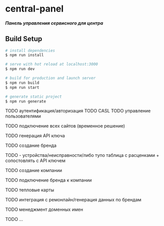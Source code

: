 # central-panel

##### Панель управления сервисного для центра
## Build Setup

``` bash
# install dependencies
$ npm run install

# serve with hot reload at localhost:3000
$ npm run dev

# build for production and launch server
$ npm run build
$ npm run start

# generate static project
$ npm run generate
```


TODO аутентификация/авторизация
TODO CASL
TODO управление пользователями

TODO подключение всех сайтов (временное решение)

TODO генерация API ключа

TODO создание бренда

TODO  - устройства/неисправности/либо тупо таблица с расценками + сопостовлять с API ключем

TODO создание компании

TODO подключение бренда к компании

TODO тепловые карты

TODO интеграция с ремонлайн/генерация данных по брендам

TODO менеджмент доменных имен

TODO ...
